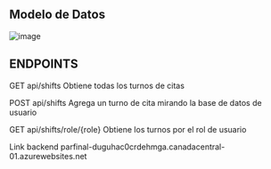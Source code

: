 ## Modelo de Datos
![image](https://github.com/user-attachments/assets/a9b0f370-a2f1-460f-a937-a448ac624380)
## ENDPOINTS

GET api/shifts
Obtiene todas los turnos de citas

POST api/shifts
Agrega un turno de cita mirando la base de datos de usuario

GET api/shifts/role/{role}
Obtiene los turnos por el rol de usuario

Link backend
parfinal-duguhac0crdehmga.canadacentral-01.azurewebsites.net
